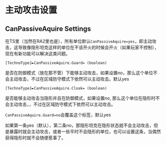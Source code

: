 主动攻击设置
===========
CanPassiveAquire Settings
-------------------------
在TS里（当然在RA2里也是），所有单位默认`CanPassiveAquire=yes`，即主动攻击，这导致像隐形坦克这样的单位在不该开火的时候会开火（如果玩家不控制），现在有新功能可以解决这类问题。
 
    [TechnoType]►CanPassiveAquire.Guard= (boolean)

是否在防御模式（放在那不管）下能够主动攻击，如果设置no，那么这个单位不会主动攻击，不过在区域防守模式下依然可以主动攻击。默认yes

    [TechnoType]►CanPassiveAquire.Cloak= (boolean)

是否能够主动攻击当隐形并且在防御模式，如果设置no, 那么这个单位在隐形时不会主动攻击，，不过在区域防守模式下依然可以主动攻击。

`CanPassiveAquire.Guard=no`会覆盖这个标签，默认yes

如果第一条yes（默认），第二条no，那隐形坦克在隐形状态就不会主动攻击，但是暴露时就会主动攻击，或者一些平时不会隐形的单位，也可以设置这条，当偶然获得隐形时就不会随便惹事了。